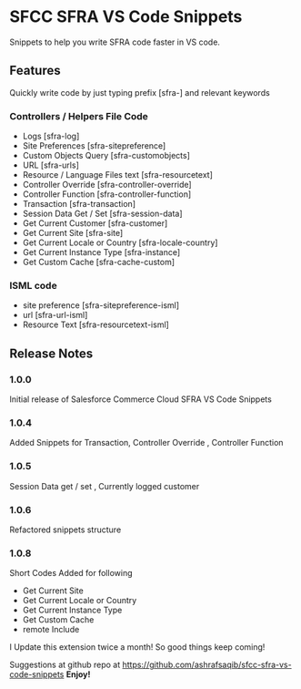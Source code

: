 # SFCC SFRA VS Code Snippets

Snippets to help you write SFRA code faster in VS code.

## Features

Quickly write code by just typing prefix [sfra-] and relevant keywords

### Controllers / Helpers File Code
- Logs [sfra-log]
- Site Preferences [sfra-sitepreference]
- Custom Objects Query [sfra-customobjects]
- URL [sfra-urls]
- Resource / Language Files text [sfra-resourcetext]
- Controller Override [sfra-controller-override]
- Controller Function [sfra-controller-function]
- Transaction [sfra-transaction]
- Session Data Get / Set [sfra-session-data]
- Get Current Customer [sfra-customer]
- Get Current Site [sfra-site]
- Get Current Locale or Country [sfra-locale-country]
- Get Current Instance Type [sfra-instance]
- Get Custom Cache [sfra-cache-custom]
### ISML code 
- site preference [sfra-sitepreference-isml]
- url [sfra-url-isml]
- Resource Text [sfra-resourcetext-isml]


## Release Notes


### 1.0.0

Initial release of Salesforce Commerce Cloud SFRA VS Code Snippets

### 1.0.4

Added Snippets for Transaction, Controller Override , Controller Function


### 1.0.5

Session Data get / set , Currently logged customer 

### 1.0.6

Refactored snippets structure
### 1.0.8
Short Codes Added for following
- Get Current Site
- Get Current Locale or Country
- Get Current Instance Type
- Get Custom Cache
- remote Include 

I Update this extension twice a month! So good things keep coming!

Suggestions at github repo at https://github.com/ashrafsaqib/sfcc-sfra-vs-code-snippets
**Enjoy!**
